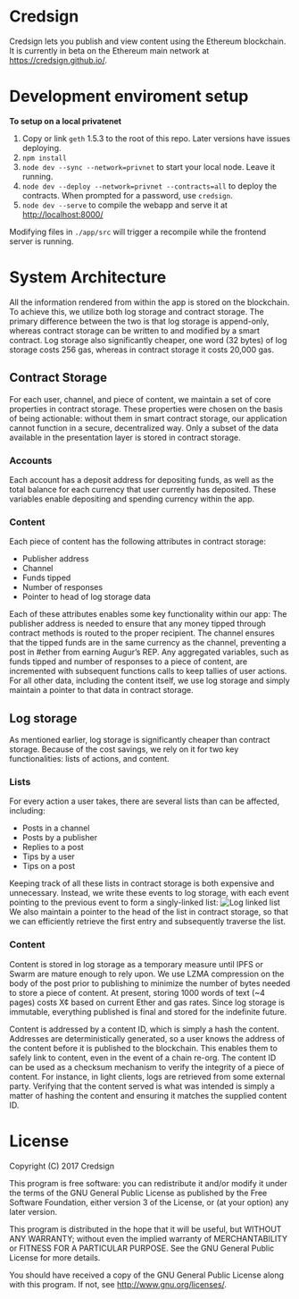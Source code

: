 # Credsign
Credsign lets you publish and view content using the Ethereum blockchain. It is currently in beta on the Ethereum main network at <https://credsign.github.io/>.

# Development enviroment setup

**To setup on a local privatenet**

1. Copy or link `geth` 1.5.3 to the root of this repo. Later versions have issues deploying.
2. `npm install`
3. `node dev --sync --network=privnet` to start your local node. Leave it running.
4. `node dev --deploy --network=privnet --contracts=all` to deploy the contracts. When prompted for a password, use `credsign`.
5. `node dev --serve` to compile the webapp and serve it at <http://localhost:8000/>

Modifying files in `./app/src` will trigger a recompile while the frontend server is running.

# System Architecture
All the information rendered from within the app is stored on the blockchain. To achieve this, we utilize both log storage and contract storage. The primary difference between the two is that log storage is append-only, whereas contract storage can be written to and modified by a smart contract. Log storage also significantly cheaper, one word (32 bytes) of log storage costs 256 gas, whereas in contract storage it costs 20,000 gas. 

## Contract Storage
For each user, channel, and piece of content, we maintain a set of core properties in contract storage. These properties were chosen on the basis of being actionable: without them in smart contract storage, our application cannot function in a secure, decentralized way. Only a subset of the data available in the presentation layer is stored in contract storage. 
### Accounts
Each account has a deposit address for depositing funds, as well as the total balance for each currency that user currently has deposited. These variables enable depositing and spending currency within the app.
### Content
Each piece of content has the following attributes in contract storage:
- Publisher address
- Channel
- Funds tipped
- Number of responses
- Pointer to head of log storage data

Each of these attributes enables some key functionality within our app: The publisher address is needed to ensure that any money tipped through contract methods is routed to the proper recipient. The channel ensures that the tipped funds are in the same currency as the channel, preventing a post in #ether from earning Augur’s REP. Any aggregated variables, such as funds tipped and number of responses to a piece of content, are incremented with subsequent functions calls to keep tallies of user actions. For all other data, including the content itself, we use log storage and simply maintain a pointer to that data in contract storage.
## Log storage
As mentioned earlier, log storage is significantly cheaper than contract storage. Because of the cost savings, we rely on it for two key functionalities: lists of actions, and content. 
### Lists
For every action a user takes, there are several lists than can be affected, including:
- Posts in a channel
- Posts by a publisher
- Replies to a post
- Tips by a user
- Tips on a post

Keeping track of all these lists in contract storage is both expensive and unnecessary. Instead, we write these events to log storage, with each event pointing to the previous event to form a singly-linked list: 
![Log linked list](http://i.imgur.com/X64EkPh.png)
We also maintain a pointer to the head of the list in contract storage, so that we can efficiently retrieve the first entry and subsequently traverse the list.
### Content
Content is stored in log storage as a temporary measure until IPFS or Swarm are mature enough to rely upon. We use LZMA compression on the body of the post prior to publishing to minimize the number of bytes needed to store a piece of content. At present, storing 1000 words of text (~4 pages) costs X¢ based on current Ether and gas rates. Since log storage is immutable, everything published is final and stored for the indefinite future.

Content is addressed by a content ID, which is simply a hash the content. Addresses are deterministically generated, so a user knows the address of the content before it is published to the blockchain. This enables them to safely link to content, even in the event of a chain re-org. The content ID can be used as a checksum mechanism to verify the integrity of a piece of content. For instance, in light clients, logs are retrieved from some external party. Verifying that the content served is what was intended is simply a matter of hashing the content and ensuring it matches the supplied content ID.


# License

Copyright (C) 2017 Credsign

This program is free software: you can redistribute it and/or modify
it under the terms of the GNU General Public License as published by
the Free Software Foundation, either version 3 of the License, or
(at your option) any later version.

This program is distributed in the hope that it will be useful,
but WITHOUT ANY WARRANTY; without even the implied warranty of
MERCHANTABILITY or FITNESS FOR A PARTICULAR PURPOSE.  See the
GNU General Public License for more details.

You should have received a copy of the GNU General Public License
along with this program.  If not, see <http://www.gnu.org/licenses/>.
